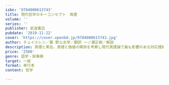 ```yaml
---
isbn: '9784000613743'
title: 現代哲学のキーコンセプト　真理
volume: ''
series: ''
publisher: 岩波書店
pubdate: '2019-11-22'
cover: 'https://cover.openbd.jp/9784000613743.jpg'
author: チェイスレン／著 野上志学／翻訳 一ノ瀬正樹／解説
description: 真理と実在，真理と価値の関係を考察し現代真理論で最も影響のある対応理論，デフレ主義，多元主義を解説．
price: '2500'
genre: 語学・辞事典
target: 一般
format: 単行本
content: 哲学

---
```

